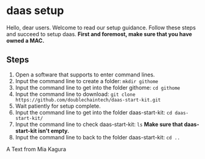 # daas setup
Hello, dear users. Welcome to read our setup guidance. Follow these steps and succeed to setup daas.
**First and foremost, make sure that you have owned a MAC.**

## Steps
1. Open a software that supports to enter command lines.
2. Input the command line to create a folder:
`mkdir githome`
3. Input the command line to get into the folder githome:
`cd githome`
4. Input the command line to download:
`git clone https://github.com/doublechaintech/daas-start-kit.git`
5. Wait patiently for setup complete.
6. Input the command line to get into the folder daas-start-kit:
`cd daas-start-kit/`
7. Input the command line to check daas-start-kit:
`ls`
**Make sure that daas-start-kit isn't empty.**
8. Input the command line to back to the folder daas-start-kit: 
`cd ..`

A Text from Mia Kagura